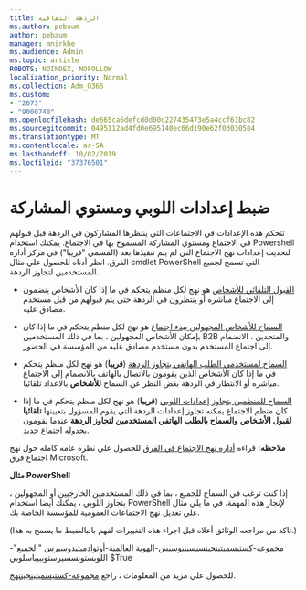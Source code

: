 ```yaml
---
title: الردهة التفافيه
ms.author: pebaum
author: pebaum
manager: mnirkhe
ms.audience: Admin
ms.topic: article
ROBOTS: NOINDEX, NOFOLLOW
localization_priority: Normal
ms.collection: Adm_O365
ms.custom:
- "2673"
- "9000740"
ms.openlocfilehash: de665ca6defcd0d00d227435473e5a4ccf61bc82
ms.sourcegitcommit: 0495112ad4fd0e695140ec66d190e62f03030584
ms.translationtype: MT
ms.contentlocale: ar-SA
ms.lasthandoff: 10/02/2019
ms.locfileid: "37376501"
---
```

# <a name="control-lobby-settings-and-level-of-participation"></a>ضبط إعدادات اللوبي ومستوي المشاركة

تتحكم هذه الإعدادات في الاجتماعات التي ينتظرها المشاركون في الردهة قبل قبولهم في الاجتماع ومستوي المشاركة المسموح بها في الاجتماع. يمكنك استخدام Powershell لتحديث إعدادات نهج الاجتماع التي لم يتم تنفيذها بعد (المسمي "قريبا") في مركز أداره الفرق.  انظر أدناه للحصول علي مثال cmdlet PowerShell التي تسمح لجميع المستخدمين لتجاوز الردهة.  

- [القبول التلقائي للأشخاص](https://docs.microsoft.com/microsoftteams/meeting-policies-in-teams#automatically-admit-people) هو نهج لكل منظم يتحكم في ما إذا كان الأشخاص ينضمون إلى الاجتماع مباشره أو ينتظرون في الردهة حتى يتم قبولهم من قبل مستخدم مصادق عليه.

- [السماح للأشخاص المجهولين ببدء اجتماع](https://docs.microsoft.com/microsoftteams/meeting-policies-in-teams#allow-anonymous-people-to-start-a-meeting) هو نهج لكل منظم يتحكم في ما إذا كان بإمكان الأشخاص المجهولين ، بما في ذلك المستخدمين B2B والمتحدين ، الانضمام إلى اجتماع المستخدم بدون مستخدم مصادق عليه من المؤسسة في الحضور.

- [السماح لمستخدمي الطلب الهاتفي بتجاوز الردهة](https://docs.microsoft.com/en-us/microsoftteams/meeting-policies-in-teams#allow-dial-in-users-to-bypass-the-lobby-coming-soon) (**قريبا**) هو نهج لكل منظم يتحكم في ما إذا كان الأشخاص الذين يقومون بالاتصال بالهاتف بالانضمام إلى الاجتماع مباشره أو الانتظار في الردهة بغض النظر عن السماح **للأشخاص** بالاعداد تلقائيا.

- [السماح للمنظمين بتجاوز إعدادات اللوبي](https://docs.microsoft.com/microsoftteams/meeting-policies-in-teams#allow-organizers-to-override-lobby-settings-coming-soon) (**قريبا**) هو نهج لكل منظم يتحكم في ما إذا كان منظم الاجتماع يمكنه تجاوز إعدادات الردهة التي يقوم المسؤول بتعيينها **تلقائيا لقبول الأشخاص** **والسماح بالطلب الهاتفي المستخدمين لتجاوز الردهة** عندما يقومون بجدوله اجتماع جديد.

**ملاحظه:** قراءه [أداره نهج الاجتماع في الفرق](https://docs.microsoft.com/en-us/microsoftteams/meeting-policies-in-teams) للحصول علي نظره عامه كامله حول نهج اجتماع فرق Microsoft. 


**مثال PowerShell**

إذا كنت ترغب في السماح للجميع ، بما في ذلك المستخدمين الخارجيين أو المجهولين ، بتجاوز اللوبي ، يمكنك أيضا استخدام PowerShell لإنجاز هذه المهمة.  في ما يلي مثال علي تعديل نهج الاجتماعات العمومية للمؤسسة الخاصة بك.   

(تاكد من مراجعه الوثائق أعلاه قبل اجراء هذه التغييرات لفهم بالبالضبط ما يسمح به هذا.)

مجموعه-كستيسميتينجينسيسينيوسيس-الهوية العالمية-أوتوادميتيدوسيرس "الجميع"-اللوبستونسسيرستوببيباسلوبي $True

للحصول علي مزيد من المعلومات ، راجع [مجموعه-كستيسميتينجيننهج](https://docs.microsoft.com/powershell/module/skype/set-csteamsmeetingpolicy?view=skype-ps).
